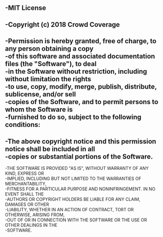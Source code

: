 -MIT License		
-		
-Copyright (c) 2018 Crowd Coverage		
-		
-Permission is hereby granted, free of charge, to any person obtaining a copy		
-of this software and associated documentation files (the "Software"), to deal		
-in the Software without restriction, including without limitation the rights		
-to use, copy, modify, merge, publish, distribute, sublicense, and/or sell		
-copies of the Software, and to permit persons to whom the Software is		
-furnished to do so, subject to the following conditions:		
-		
-The above copyright notice and this permission notice shall be included in all		
-copies or substantial portions of the Software.		
-		
-THE SOFTWARE IS PROVIDED "AS IS", WITHOUT WARRANTY OF ANY KIND, EXPRESS OR		
-IMPLIED, INCLUDING BUT NOT LIMITED TO THE WARRANTIES OF MERCHANTABILITY,		
-FITNESS FOR A PARTICULAR PURPOSE AND NONINFRINGEMENT. IN NO EVENT SHALL THE		
-AUTHORS OR COPYRIGHT HOLDERS BE LIABLE FOR ANY CLAIM, DAMAGES OR OTHER		
-LIABILITY, WHETHER IN AN ACTION OF CONTRACT, TORT OR OTHERWISE, ARISING FROM,		
-OUT OF OR IN CONNECTION WITH THE SOFTWARE OR THE USE OR OTHER DEALINGS IN THE		
-SOFTWARE.